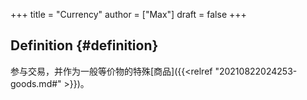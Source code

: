 +++
title = "Currency"
author = ["Max"]
draft = false
+++

## Definition {#definition}

参与交易，并作为一般等价物的特殊[商品]({{<relref "20210822024253-goods.md#" >}})。